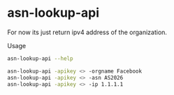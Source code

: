 # asn-lookup-api

For now its just return ipv4 address of the organization.

Usage 
```bash
asn-lookup-api --help 

asn-lookup-api -apikey <> -orgname Facebook 
asn-lookup-api -apikey <> -asn AS2026
asn-lookup-api -apikey <> -ip 1.1.1.1
```